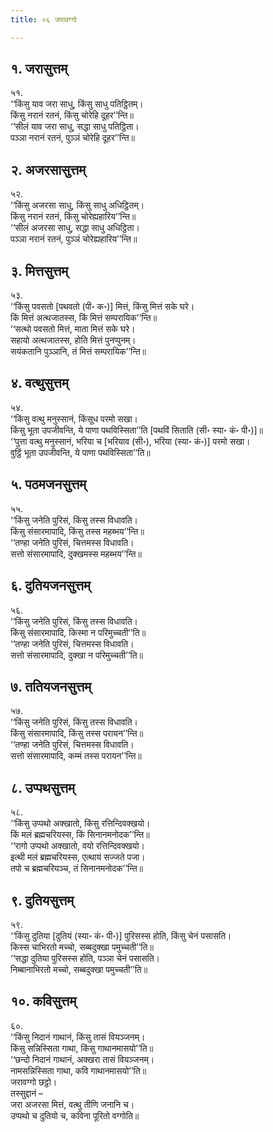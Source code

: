 ```yaml
---
title: ०६ जरावग्गो

---
```



## १. जरासुत्तम्

५१.  
‘‘किंसु याव जरा साधु, किंसु साधु पतिट्ठितम्।  
किंसु नरानं रतनं, किंसु चोरेहि दूहर’’न्ति॥  
‘‘सीलं याव जरा साधु, सद्धा साधु पतिट्ठिता।  
पञ्ञा नरानं रतनं, पुञ्ञं चोरेहि दूहर’’न्ति॥  


## २. अजरसासुत्तम्

५२.  
‘‘किंसु अजरसा साधु, किंसु साधु अधिट्ठितम्।  
किंसु नरानं रतनं, किंसु चोरेह्यहारिय’’न्ति॥  
‘‘सीलं अजरसा साधु, सद्धा साधु अधिट्ठिता।  
पञ्ञा नरानं रतनं, पुञ्ञं चोरेह्यहारिय’’न्ति॥  


## ३. मित्तसुत्तम्

५३.  
‘‘किंसु पवसतो [पथवतो (पी॰ क॰)] मित्तं, किंसु मित्तं सके घरे।  
किं मित्तं अत्थजातस्स, किं मित्तं सम्परायिक’’न्ति॥  
‘‘सत्थो पवसतो मित्तं, माता मित्तं सके घरे।  
सहायो अत्थजातस्स, होति मित्तं पुनप्पुनम्।  
सयंकतानि पुञ्ञानि, तं मित्तं सम्परायिक’’न्ति॥  


## ४. वत्थुसुत्तम्

५४.  
‘‘किंसु वत्थु मनुस्सानं, किंसूध परमो सखा।  
किंसु भूता उपजीवन्ति, ये पाणा पथविस्सिता’’ति [पथविं सिताति (सी॰ स्या॰ कं॰ पी॰)]॥  
‘‘पुत्ता वत्थु मनुस्सानं, भरिया च [भरियाव (सी॰), भरिया (स्या॰ कं॰)] परमो सखा।  
वुट्ठिं भूता उपजीवन्ति, ये पाणा पथविस्सिता’’ति॥  


## ५. पठमजनसुत्तम्

५५.  
‘‘किंसु जनेति पुरिसं, किंसु तस्स विधावति।  
किंसु संसारमापादि, किंसु तस्स महब्भय’’न्ति॥  
‘‘तण्हा जनेति पुरिसं, चित्तमस्स विधावति।  
सत्तो संसारमापादि, दुक्खमस्स महब्भय’’न्ति॥  


## ६. दुतियजनसुत्तम्

५६.  
‘‘किंसु जनेति पुरिसं, किंसु तस्स विधावति।  
किंसु संसारमापादि, किस्मा न परिमुच्चती’’ति॥  
‘‘तण्हा जनेति पुरिसं, चित्तमस्स विधावति।  
सत्तो संसारमापादि, दुक्खा न परिमुच्चती’’ति॥  


## ७. ततियजनसुत्तम्

५७.  
‘‘किंसु जनेति पुरिसं, किंसु तस्स विधावति।  
किंसु संसारमापादि, किंसु तस्स परायन’’न्ति॥  
‘‘तण्हा जनेति पुरिसं, चित्तमस्स विधावति।  
सत्तो संसारमापादि, कम्मं तस्स परायन’’न्ति॥  


## ८. उप्पथसुत्तम्

५८.  
‘‘किंसु उप्पथो अक्खातो, किंसु रत्तिन्दिवक्खयो।  
किं मलं ब्रह्मचरियस्स, किं सिनानमनोदक’’न्ति॥  
‘‘रागो उप्पथो अक्खातो, वयो रत्तिन्दिवक्खयो।  
इत्थी मलं ब्रह्मचरियस्स, एत्थायं सज्जते पजा।  
तपो च ब्रह्मचरियञ्च, तं सिनानमनोदक’’न्ति॥  


## ९. दुतियसुत्तम्

५९.  
‘‘किंसु दुतिया [दुतियं (स्या॰ कं॰ पी॰)] पुरिसस्स होति, किंसु चेनं पसासति।  
किस्स चाभिरतो मच्चो, सब्बदुक्खा पमुच्चती’’ति॥  
‘‘सद्धा दुतिया पुरिसस्स होति, पञ्ञा चेनं पसासति।  
निब्बानाभिरतो मच्चो, सब्बदुक्खा पमुच्चती’’ति॥  


## १०. कविसुत्तम्

६०.  
‘‘किंसु निदानं गाथानं, किंसु तासं वियञ्जनम्।  
किंसु सन्निस्सिता गाथा, किंसु गाथानमासयो’’ति॥  
‘‘छन्दो निदानं गाथानं, अक्खरा तासं वियञ्जनम्।  
नामसन्निस्सिता गाथा, कवि गाथानमासयो’’ति॥  
जरावग्गो छट्ठो।  
तस्सुद्दानं –  
जरा अजरसा मित्तं, वत्थु तीणि जनानि च।  
उप्पथो च दुतियो च, कविना पूरितो वग्गोति॥  
